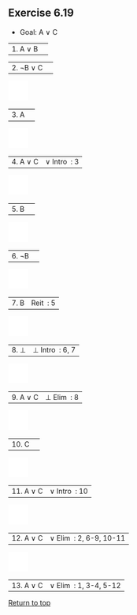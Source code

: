 <a name="ex619"></a>
<h2>Exercise 6.19</h2>

<ul>
<li><bf>Goal:</bf> A &or; C</li>
</ul>

<div class="box">

<div class="proof" >
<div class="step" ><table ><td class="step" ><span class="stepnumber" >1. </span><span class="stepFormula" title="A &#8744; B" >A &#8744; B</span></td><td class="ruleStep" ></td></table></div><div class="step" ><table ><td class="step" ><span class="stepnumber" >2. </span><span class="stepFormula" title="&#172;B &#8744; C" >&#172;B &#8744; C</span></td><td class="ruleStep" ></td></table></div><div class="fitchbar" ></div>

<div><img class="open" src="images/help-with-circle.svg"><div class="proof hid" >
<div class="step" ><table ><td class="step" ><span class="stepnumber" >3. </span><span class="stepFormula" title="A" >A</span></td><td class="ruleStep" ></td></table></div><div class="fitchbar" ></div>

<div><img class="open" src="images/help-with-circle.svg"><div class="step hid" ><table ><td class="step" ><span class="stepnumber" >4. </span><span class="stepFormula" title="A &#8744; C" >A &#8744; C</span></td><td class="ruleStep" ><span class="status valid" title="valid" ></span><span class="rulename" >&#8744;&#160;Intro&#160;</span><span class="support" > : 3</span></td></table></div></div>
</div></div>

<div><img class="open" src="images/help-with-circle.svg"><div class="proof hid" >
<div class="step" ><table ><td class="step" ><span class="stepnumber" >5. </span><span class="stepFormula" title="B" >B</span></td><td class="ruleStep" ></td></table></div><div class="fitchbar" ></div>

<div><img class="open" src="images/help-with-circle.svg"><div class="proof hid" >
<div class="step" ><table ><td class="step" ><span class="stepnumber" >6. </span><span class="stepFormula" title="&#172;B" >&#172;B</span></td><td class="ruleStep" ></td></table></div><div class="fitchbar" ></div>

<div><img class="open" src="images/help-with-circle.svg"><div class="step hid" ><table ><td class="step" ><span class="stepnumber" >7. </span><span class="stepFormula" title="B" >B</span></td><td class="ruleStep" ><span class="status valid" title="valid" ></span><span class="rulename" >Reit&#160;</span><span class="support" > : 5</span></td></table></div>
</div>

<div><img class="open" src="images/help-with-circle.svg"><div class="step hid" ><table ><td class="step" ><span class="stepnumber" >8. </span><span class="stepFormula" title="&#8743;#8869;" >&#8869;</span></td><td class="ruleStep" ><span class="status valid" title="valid" ></span><span class="rulename" >&#8869;&#160;Intro&#160;</span><span class="support" > : 6, 7</span></td></table></div>
</div>

<div><img class="open" src="images/help-with-circle.svg"><div class="step hid" ><table ><td class="step" ><span class="stepnumber" >9. </span><span class="stepFormula" title="A &#8744; C" >A &#8744; C</span></td><td class="ruleStep" ><span class="status valid" title="valid" ></span><span class="rulename" >&#8869;&#160;Elim&#160;</span><span class="support" > : 8</span></td></table></div></div>
</div></div>

<div><img class="open" src="images/help-with-circle.svg"><div class="proof hid" >
<div class="step" ><table ><td class="step" ><span class="stepnumber" >10. </span><span class="stepFormula" title="C" >C</span></td><td class="ruleStep" ></td></table></div><div class="fitchbar" ></div>

<div><img class="open" src="images/help-with-circle.svg"><div class="step hid" ><table ><td class="step" ><span class="stepnumber" >11. </span><span class="stepFormula" title="A &#8744; C" >A &#8744; C</span></td><td class="ruleStep" ><span class="status valid" title="valid" ></span><span class="rulename" >&#8744;&#160;Intro&#160;</span><span class="support" > : 10</span></td></table></div></div>
</div></div>

<div><img class="open" src="images/help-with-circle.svg"><div class="step hid" ><table ><td class="step" ><span class="stepnumber" >12. </span><span class="stepFormula" title="A &#8744; C" >A &#8744; C</span></td><td class="ruleStep" ><span class="status valid" title="valid" ></span><span class="rulename" >&#8744;&#160;Elim&#160;</span><span class="support" > : 2, 6-9, 10-11</span></td></table></div></div>
</div></div>

<div><img class="open" src="images/help-with-circle.svg"><div class="step hid" ><table ><td class="step" ><span class="stepnumber" >13. </span><span class="stepFormula" title="A &#8744; C" >A &#8744; C</span></td><td class="ruleStep" ><span class="status valid" title="valid" ></span><span class="rulename" >&#8744;&#160;Elim&#160;</span><span class="support" > : 1, 3-4, 5-12</span></td></table></div></div>
</div>
</div>

<a href="#top">Return to top</a>
